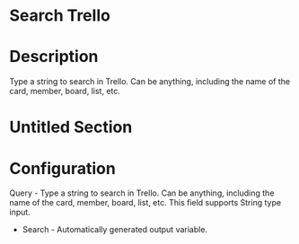 ﻿# Search Trello

# Description

Type a string to search in Trello. Can be anything, including the name of the card, member,
        board, list, etc.

# Untitled Section

# Configuration

Query - Type a string to search in Trello. Can be anything, including the name
            of the card, member, board, list, etc. This field supports String type
            input.









* Search - Automatically generated output variable.
